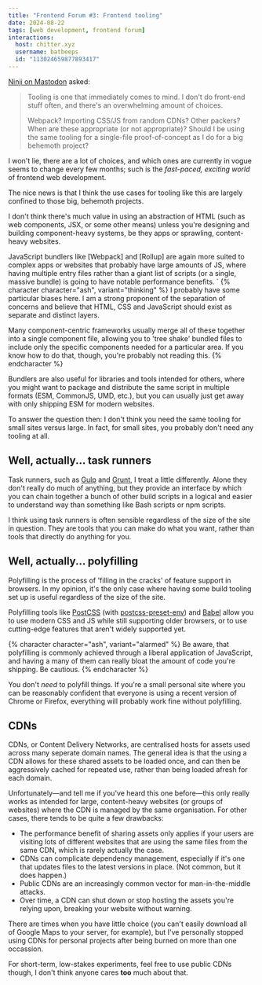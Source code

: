 ```yaml
---
title: "Frontend Forum #3: Frontend tooling"
date: 2024-08-22
tags: [web development, frontend forum]
interactions:
  host: chitter.xyz
  username: batbeeps
  id: "113024659877893417"
---
```


[Ninji on Mastodon](https://wuffs.org/@Ninji) asked:

> Tooling is one that immediately comes to mind. I don't do front-end stuff often, and there's an overwhelming amount of choices.
>
> Webpack? Importing CSS/JS from random CDNs? Other packers? When are these appropriate (or not appropriate)? Should I be using the same tooling for a single-file proof-of-concept as I do for a big behemoth project?

I won't lie, there are a lot of choices, and which ones are currently in vogue seems to change every few months; such is the _fast-paced, exciting world_ of frontend web development.

The nice news is that I think the use cases for tooling like this are largely confined to those big, behemoth projects.

I don't think there's much value in using an abstraction of HTML (such as web components, JSX, or some other means) unless you're designing and building component-heavy systems, be they apps or sprawling, content-heavy websites.

JavaScript bundlers like [Webpack] and [Rollup] are again more suited to complex apps or websites that probably have large amounts of JS, where having multiple entry files rather than a giant list of scripts (or a single, massive bundle) is going to have notable performance benefits.
`
{% character character="ash", variant="thinking" %}
I probably have some particular biases here. I am a strong proponent of the separation of concerns and believe that HTML, CSS and JavaScript should exist as separate and distinct layers.

Many component-centric frameworks usually merge all of these together into a single component file, allowing you to 'tree shake' bundled files to include only the specific components needed for a particular area. If you know how to do that, though, you're probably not reading this.
{% endcharacter %}

Bundlers are also useful for libraries and tools intended for others, where you might want to package and distribute the same script in multiple formats (ESM, CommonJS, UMD, etc.), but you can usually just get away with only shipping ESM for modern websites.

To answer the question then: I don't think you need the same tooling for small sites versus large. In fact, for small sites, you probably don't need any tooling at all.

## Well, actually... task runners

Task runners, such as [Gulp](https://gulpjs.com) and [Grunt](https://gruntjs.com/), I treat a little differently. Alone they don't really do much of anything, but they provide an interface by which you can chain together a bunch of other build scripts in a logical and easier to understand way than something like Bash scripts or npm scripts.

I think using task runners is often sensible regardless of the size of the site in question. They are tools that you can make do what you want, rather than tools that directly do anything for you.

## Well, actually... polyfilling

Polyfilling is the process of 'filling in the cracks' of feature support in browsers. In my opinion, it's the only case where having some build tooling set up is useful regardless of the size of the site.

Polyfilling tools like [PostCSS](https://postcss.org/) (with [postcss-preset-env](https://preset-env.cssdb.org/)) and [Babel](https://babeljs.io/) allow you to use modern CSS and JS while still supporting older browsers, or to use cutting-edge features that aren't widely supported yet.

{% character character="ash", variant="alarmed" %}
Be aware, that polyfilling is commonly achieved through a liberal application of JavaScript, and having a many of them can really bloat the amount of code you're shipping. Be cautious.
{% endcharacter %}

You don't _need_ to polyfill things. If you're a small personal site where you can be reasonably confident that everyone is using a recent version of Chrome or Firefox, everything will probably work fine without polyfilling.

## CDNs

CDNs, or Content Delivery Networks, are centralised hosts for assets used across many seperate domain names. The general idea is that the using a CDN allows for these shared assets to be loaded once, and can then be aggressively cached for repeated use, rather than being loaded afresh for each domain.

Unfortunately—and tell me if you've heard this one before—this only really works as intended for large, content-heavy websites (or groups of websites) where the CDN is managed by the same organisation. For other cases, there tends to be quite a few drawbacks:

- The performance benefit of sharing assets only applies if your users are visiting lots of different websites that are using the same files from the same CDN, which is rarely actually the case.
- CDNs can complicate dependency management, especially if it's one that updates files to the latest versions in place. (Not common, but it does happen.)
- Public CDNs are an increasingly common vector for man-in-the-middle attacks.
- Over time, a CDN can shut down or stop hosting the assets you're relying upon, breaking your website without warning.

There are times when you have little choice (you can't easily download all of Google Maps to your server, for example), but I've personally stopped using CDNs for personal projects after being burned on more than one occassion.

For short-term, low-stakes experiments, feel free to use public CDNs though, I don't think anyone cares **too** much about that.
